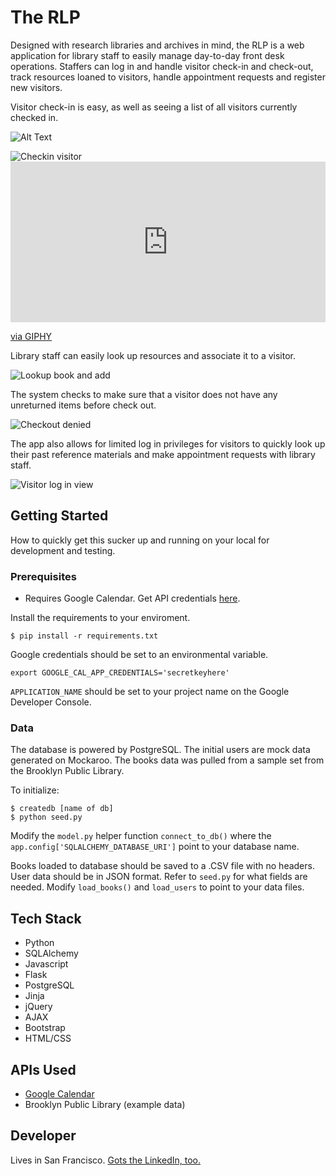 # The RLP

Designed with research libraries and archives in mind, the RLP is a web application for library staff to easily manage day-to-day front desk operations. Staffers can log in and handle visitor check-in and check-out, track resources loaned to visitors, handle appointment requests and register new visitors.

Visitor check-in is easy, as well as seeing a list of all visitors currently checked in.

![Alt Text](https://gph.is/2BLhwUO)

<img src="https://gph.is/2BLhwUO" title="Checkin visitor">

<div style="width:100%;height:0;padding-bottom:51%;position:relative;"><iframe src="https://giphy.com/embed/pOTF0pwczuoiJbMuhz" width="100%" height="100%" style="position:absolute" frameBorder="0" class="giphy-embed" allowFullScreen></iframe></div><p><a href="https://giphy.com/gifs/visitor-check-in-pOTF0pwczuoiJbMuhz">via GIPHY</a></p>

Library staff can easily look up resources and associate it to a visitor.

<img src="https://j.gifs.com/L8rg5g.gif" title="Lookup book and add">

The system checks to make sure that a visitor does not have any unreturned items before check out.

<img src="https://j.gifs.com/E9klPk.gif" title="Checkout denied">

The app also allows for limited log in privileges for visitors to quickly look up their past reference materials and make appointment requests with library staff.

<img src="https://j.gifs.com/RoAgw0.gif" title="Visitor log in view">

## Getting Started

How to quickly get this sucker up and running on your local for development and testing.

### Prerequisites

* Requires Google Calendar. Get API credentials [here](https://developers.google.com).

Install the requirements to your enviroment.

```
$ pip install -r requirements.txt
```

Google credentials should be set to an environmental variable.

```
export GOOGLE_CAL_APP_CREDENTIALS='secretkeyhere'
```

```APPLICATION_NAME``` should be set to your project name on the Google Developer Console.

### Data

The database is powered by PostgreSQL. The initial users are mock data generated on Mockaroo. The books data was pulled from a sample set from the Brooklyn Public Library.

To initialize:

```
$ createdb [name of db]
$ python seed.py
```

Modify the ```model.py``` helper function ```connect_to_db()``` where the ```app.config['SQLALCHEMY_DATABASE_URI']``` point to your database name.

Books loaded to database should be saved to a .CSV file with no headers. User data should be in JSON format. Refer to ```seed.py``` for what fields are needed. Modify ```load_books()``` and ```load_users``` to point to your data files.

## Tech Stack

* Python
* SQLAlchemy
* Javascript
* Flask
* PostgreSQL
* Jinja
* jQuery
* AJAX
* Bootstrap
* HTML/CSS

## APIs Used

* [Google Calendar](https://developers.google.com/google-apps/calendar)
* Brooklyn Public Library (example data)

## Developer

Lives in San Francisco. [Gots the LinkedIn, too.](https://www.linkedin.com/in/myrnaalcaide)

